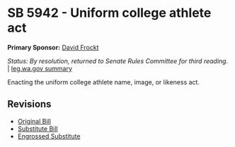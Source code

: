 # SB 5942 - Uniform college athlete act
**Primary Sponsor:** [David Frockt](/person/leg/david.frockt.md)

*Status: By resolution, returned to Senate Rules Committee for third reading.* | [leg.wa.gov summary](https://app.leg.wa.gov/billsummary?BillNumber=5942&Year=2021)

Enacting the uniform college athlete name, image, or likeness act.

## Revisions
* [Original Bill](1/)
* [Substitute Bill](S/)
* [Engrossed Substitute](S.E/)